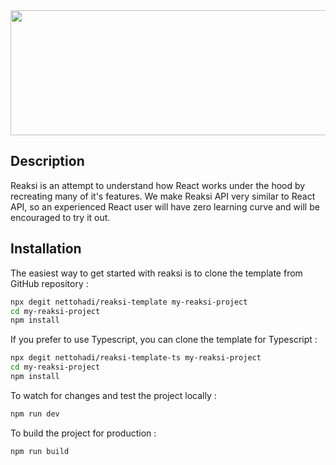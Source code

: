 <img src="https://hadi-syahbal.com/storage/images/Reaksi_final.png" width="700" height="200">

## Description

Reaksi is an attempt to understand how React works under the hood by recreating many of it's features. We make Reaksi API very similar to React API, so an experienced React user will have zero learning curve and will be encouraged to try it out.

## Installation

The easiest way to get started with reaksi is to clone the template from GitHub repository :

```bash
npx degit nettohadi/reaksi-template my-reaksi-project
cd my-reaksi-project
npm install
```

If you prefer to use Typescript, you can clone the template for Typescript :

```bash
npx degit nettohadi/reaksi-template-ts my-reaksi-project
cd my-reaksi-project
npm install
```

To watch for changes and test the project locally : 

```bash
npm run dev
```

To build the project for production :

```bash
npm run build
```


